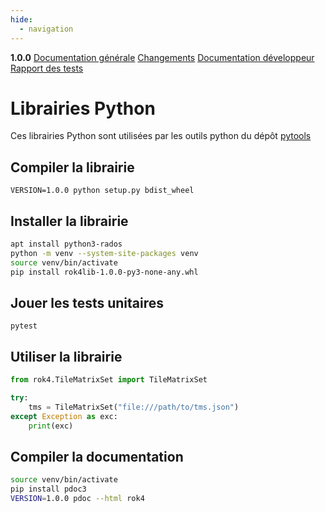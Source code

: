 ```yaml
---
hide:
  - navigation
---
```


<div id="version_menu">
  <b>1.0.0</b>
  <a href="./">Documentation générale</a>
  <a href="./CHANGELOG/">Changements</a>
  <a href="./DOCUMENTATION/">Documentation développeur</a>
  <a href="./TESTS/">Rapport des tests</a>
</div>

# Librairies Python

Ces librairies Python sont utilisées par les outils python du dépôt [pytools](https://github.com/rok4/pytools)

## Compiler la librairie

`VERSION=1.0.0 python setup.py bdist_wheel`

## Installer la librairie

```sh
apt install python3-rados
python -m venv --system-site-packages venv
source venv/bin/activate
pip install rok4lib-1.0.0-py3-none-any.whl
```

## Jouer les tests unitaires

`pytest`

## Utiliser la librairie

```python
from rok4.TileMatrixSet import TileMatrixSet

try:
    tms = TileMatrixSet("file:///path/to/tms.json")
except Exception as exc:
    print(exc)
```

## Compiler la documentation

```bash
source venv/bin/activate
pip install pdoc3 
VERSION=1.0.0 pdoc --html rok4
```